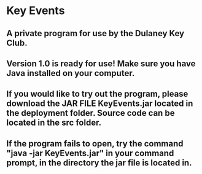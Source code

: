 # Key Events

## A private program for use by the Dulaney Key Club.
## Version 1.0 is ready for use! Make sure you have Java installed on your computer.

## If you would like to try out the program, please download the JAR FILE KeyEvents.jar located in the deployment folder. Source code can be located in the src folder.

## If the program fails to open, try the command "java -jar KeyEvents.jar" in your command prompt, in the directory the jar file is located in.
